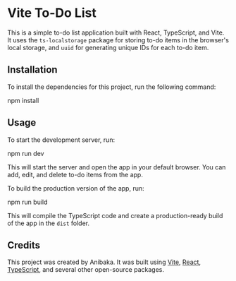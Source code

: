 # Vite To-Do List

This is a simple to-do list application built with React, TypeScript, and Vite. It uses the `ts-localstorage` package for storing to-do items in the browser's local storage, and `uuid` for generating unique IDs for each to-do item.

## Installation

To install the dependencies for this project, run the following command:

npm install


## Usage

To start the development server, run:

npm run dev

This will start the server and open the app in your default browser. You can add, edit, and delete to-do items from the app.

To build the production version of the app, run:

npm run build


This will compile the TypeScript code and create a production-ready build of the app in the `dist` folder.

## Credits

This project was created by Anibaka. It was built using [Vite](https://vitejs.dev/), [React](https://reactjs.org/), [TypeScript](https://www.typescriptlang.org/), and several other open-source packages.
